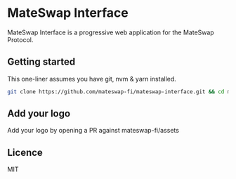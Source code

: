 # MateSwap Interface

MateSwap Interface is a progressive web application for the MateSwap Protocol.

## Getting started

This one-liner assumes you have git, nvm & yarn installed.

```sh
git clone https://github.com/mateswap-fi/mateswap-interface.git && cd mateswap-interface && nvm use && yarn && yarn dev
```

## Add your logo

Add your logo by opening a PR against mateswap-fi/assets

## Licence

MIT
